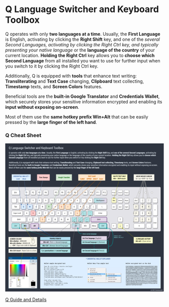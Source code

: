 # Q Language Switcher and Keyboard Toolbox

Q operates with only **two languages at a time**. Usually, the **First Language** is English, activating by clicking the **Right Shift** key, and one of the **several Second Languages*, activating by *clicking the Right Ctrl* key, and typically presenting your *native language** or the **language of the country** of your current location. **Holding the Right Ctrl** key allows you to **choose which Second Language** from all installed you want to use for further input when you switch to it by clicking the Right Ctrl key.

Additionally, Q is equipped with **tools** that enhance text writing: **Transliterating** and **Text Case** changing, **Clipboard** text collecting, **Timestamp** texts, and **Screen Colors** features.

Beneficial tools are the **built-in Google Translator** and **Credentials Wallet**, which securely stores your sensitive information encrypted and enabling its **input without exposing on-screen**.

Most of them use the **same hotkey prefix Win+Alt** that can be easily pressed by the **large finger of the left hand**.

### Q Cheat Sheet

![Q Cheat Sheet](/Q%20Cheat%20Sheet.png)

[Q Guide and Details](Q%20Guide%20and%20Details.md)
